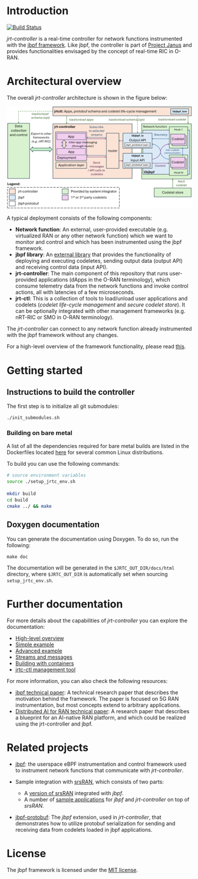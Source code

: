 # Introduction
[![Build Status](https://belgrade.visualstudio.com/jrt-controller/_apis/build/status%2Fjrtc?repoName=microsoft%2Fjrt-controller&branchName=main)](https://belgrade.visualstudio.com/jrt-controller/_build/latest?definitionId=148&repoName=microsoft%2Fjrt-controller&branchName=main)

*jrt-controller* is a real-time controller for network functions instrumented with the [jbpf framework](https://github.com/microsoft/jbpf).
Like jbpf, the controller is part of [Project Janus](https://www.microsoft.com/en-us/research/project/programmable-ran-platform/) and provides functionalities envisaged by the concept of real-time RIC in O-RAN. 


# Architectural overview

The overall *jrt-controller* architecture is shown in the figure below:

![Architectural overview](docs/jrtcontroller_architecture.png)

A typical deployment consists of the following components:
* **Network function**: An external, user-provided executable (e.g. virtualized RAN or any other network function) which we want to monitor and control and which has been instrumented using the jbpf framework.
* **jbpf library**: An [external library](https://github.com/microsoft/jbpf) that provides the functionality of deploying and executing codeletes, sending output data (output API) and receiving control data (input API). 
* **jrt-controller**: The main component of this repository that runs user-provided applications (dApps in the O-RAN terminology), which consume telemetry data from the network functions and invoke control actions, all with latencies of a few microseconds.
* **jrt-ctl**: This is a collection of tools to load/unload user applications and codelets (*codelet life-cycle management* and *secure codelet store*). It can be optionally integrated with other management frameworks (e.g. nRT-RIC or SMO in O-RAN terminology).

The *jrt-controller* can connect to any network function already instrumented with the jbpf framework without any changes. 

For a high-level overview of the framework functionality, please read [this](./docs/overview.md). 



# Getting started

## Instructions to build the controller

The first step is to initialize all git submodules:
```sh
./init_submodules.sh
```

### Building on bare metal

A list of all the dependencies required for bare metal builds are listed in the Dockerfiles located [here](./deploy/) for several common Linux distributions.

To build you can use the following commands:

```sh
# source environment variables
source ./setup_jrtc_env.sh

mkdir build
cd build
cmake ../ && make
```


## Doxygen documentation
You can generate the documentation using Doxygen. To do so, run the following:
```
make doc
```

The documentation will be generated in the `$JRTC_OUT_DIR/docs/html` directory, where `$JRTC_OUT_DIR` is automatically set when sourcing `setup_jrtc_env.sh`.

# Further documentation

For more details about the capabilities of *jrt-controller* you can explore the documentation:

* [High-level overview ](./docs/overview.md)
* [Simple example](./docs/understand_simple_app.md)
* [Advanced example](./docs/understand_advanced_app.md)
* [Streams and messages](./docs/streams.md)
* [Building with containers](./docs/containers.md)
* [jrtc-ctl management tool](./docs/jrtctl.md)


For more information, you can also check the following resources:
- [jbpf technical paper](https://www.microsoft.com/en-us/research/publication/taking-5g-ran-analytics-and-control-to-a-new-level/): A technical research paper that describes the motivation behind the framework. The paper is focused on 5G RAN instrumentation, but most concepts extend to arbitrary applications. 
- [Distributed AI for RAN technical paper](https://www.microsoft.com/en-us/research/uploads/prod/2024/10/Distributed-AI-for-RAN-TR.pdf): A research paper that describes a blueprint for an AI-native RAN platform, and which could be realized using the jrt-controller and jbpf.

# Related projects

- [jbpf](https://github.com/microsoft/jbpf): the userspace eBPF instrumentation and control framework used to instrument network functions that communicate with *jrt-controller*. 

- Sample integration with [srsRAN](https://github.com/srsran/srsRAN_Project), which consists of two parts: 
  * A [version of srsRAN](https://github.com/xfoukas/srsRAN_Project_jbpf) integrated with *jbpf*.
  * A number of [sample applications](https://github.com/microsoft/jrtc-apps) for *jbpf* and *jrt-controller* on top of *srsRAN*.

- [jbpf-protobuf](https://github.com/microsoft/jbpf-protobuf): The *jbpf* extension, used in *jrt-controller*, that demonstrates how to utilize protobuf serialization for sending and receiving data from codelets loaded in jbpf applications.

# License

The jbpf framework is licensed under the [MIT license](LICENSE.md).

